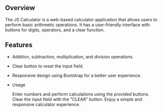 ## Overview

The JS Calculator is a web-based calculator application that allows users to perform basic arithmetic operations. It has a user-friendly interface with buttons for digits, operators, and a clear function.

## Features

- Addition, subtraction, multiplication, and division operations.
- Clear button to reset the input field.
- Responsive design using Bootstrap for a better user experience.
- Usage

    Enter numbers and perform calculations using the provided buttons.
    Clear the input field with the "CLEAR" button.
    Enjoy a simple and responsive calculator experience.
